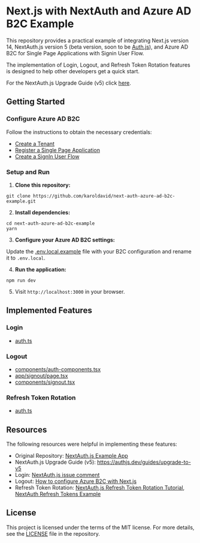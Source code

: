 # Next.js with NextAuth and Azure AD B2C Example

This repository provides a practical example of integrating Next.js version 14, NextAuth.js version 5 (beta version, soon to be [Auth.js](https://authjs.dev/)), and Azure AD B2C for Single Page Applications with Signin User Flow. 

The implementation of Login, Logout, and Refresh Token Rotation features is designed to help other developers get a quick start.

For the NextAuth.js Upgrade Guide (v5) click [here](https://authjs.dev/guides/upgrade-to-v5).

## Getting Started

### Configure Azure AD B2C

Follow the instructions to obtain the necessary credentials:

- [Create a Tenant](https://learn.microsoft.com/en-us/azure/active-directory-b2c/tutorial-create-tenant)
- [Register a Single Page Application](https://learn.microsoft.com/en-us/azure/active-directory-b2c/tutorial-register-spa)
- [Create a SignIn User Flow](https://learn.microsoft.com/en-us/azure/active-directory-b2c/tutorial-create-user-flow)

### Setup and Run

1. **Clone this repository:**

```
git clone https://github.com/karoldavid/next-auth-azure-ad-b2c-example.git
```

2. **Install dependencies:**

```
cd next-auth-azure-ad-b2c-example
yarn
```

3. **Configure your Azure AD B2C settings:**

Update the [.env.local.example](./.env.local.example) file with your B2C configuration and rename it to `.env.local`.

4. **Run the application:**

```
npm run dev
```

5. Visit `http://localhost:3000` in your browser.

## Implemented Features

### Login

- [auth.ts](./auth.ts)

### Logout

- [components/auth-components.tsx](./components/auth-components.tsx)
- [app/signout/page.tsx](./app/signout/page.tsx)
- [components/signout.tsx](./components/signout.tsx)

### Refresh Token Rotation

- [auth.ts](./auth.ts)

## Resources

The following resources were helpful in implementing these features:

- Original Repository: [NextAuth.js Example App](https://github.com/nextauthjs/next-auth-example)
 - NextAuth.js Upgrade Guide (v5): https://authjs.dev/guides/upgrade-to-v5
- Login: [NextAuth.js issue comment](https://github.com/nextauthjs/next-auth/issues/7810#issuecomment-1680240435)
- Logout: [How to configure Azure B2C with Next.js](https://benjaminwfox.com/blog/tech/how-to-configure-azure-b2c-with-nextjs#add-signout)
- Refresh Token Rotation: [NextAuth.js Refresh Token Rotation Tutorial](https://next-auth.js.org/v3/tutorials/refresh-token-rotation), [NextAuth Refresh Tokens Example](https://github.com/lawrencecchen/next-auth-refresh-tokens/blob/main/pages/api/auth/%5B...nextauth%5D.js)

## License

This project is licensed under the terms of the MIT license. For more details, see the [LICENSE](./LICENSE) file in the repository.